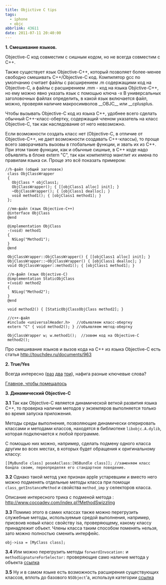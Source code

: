 ```yaml
---
title: Objictive С tips
tags:
  - iphone
  - objc
abbrlink: 43611
date: 2011-07-11 20:40:00
---
```


**1. Смешивание языков.** 

Objective-C код совместим с сишным кодом, но не всегда совместим с С++.

Также существует язык Objective-C++, который позволяет более-менее свободно смешивать C++/Objective-C код. Компилятор gcc по умолчанию считает файлы с расширением .m содержащими код на Objective-C, а файлы с расширением .mm - код на языка Objictive-C++, но ему можно явно указать язык с помощью ключа -x В универсальных заголовочных файлах определить, в какой язык включается файл, можно, проверяя наличие макросимволов \_\_OBJC\_\_ или \_\_cplusplus. 

Чтобы вызывать Objective-C код из языка С++, удобнее всего сделать обычный С++-класс-обертку, содержащий членом указатель на класс Objective-C, так как наследование от него невозможно. 

Если возможности создать класс нет (Objective-C, в отличие от Objective-C++, не дает возможности создавать C++-классы), то проще всего заворачивать вызовы в глобальные функции, и звать их из С++. При этом такие функции, как и обычные сишные, в С++ коде надо объявлять в блоке extern "C", так как компилятор манглит их имена по правилам языка си. Проще это всё показать примером:  

```objc
//h-файл (общий заголовок)
 class ObjClassWrapper
 {
   ObjClass * objClass1;
   ObjClassWrapper(); { [[objClass1 alloc] init]; }
   ~ObjClassWrapper(); { [objClass1 dealloc]; }
   void method1(); { [objClass1 method1]; }
 };
 
 //mm-файл (язык Objective-C++)
 @interface ObjClass
 @end
 
 @implementation ObjClass
 -(void) method1
 {
   NSLog("Method1");
 }
 @end
 
 ObjClassWrapper::ObjClassWrapper() { [[objClass1 alloc] init]; }
 ObjClassWrapper::~ObjClassWrapper() { [objClass1 dealloc]; }
 void ObjClassWrapper::method1(); { [objClass1 method1]; }
 
 //m-файл (язык Objective-C)
 @implementation StaticObjClass
 +(void) method2
 {
   NSLog("Method2");
 }
 @end
 
 void method2() { [StaticObjClassObjClass method2]; }
 
 //c++-файл
 #include <universalHeader.h>   //объявляем класс-обертку
 extern "C" { void method2(); } //объявляем метод-обертку
 
 ObjClassWrapper w; w.method1();  //зовем код на Objective-C
 method2();
 ```

Про смешивание языков и вызов кода на С++ из языка Objective-C есть статья <http://touchdev.ru/documents/963>

**2. True/Yes**

Всегда интересно ([раз](http://stackoverflow.com/questions/615702/is-there-a-difference-between-yes-no-true-false-and-true-false-in-objective-c) [два](http://stackoverflow.com/questions/541289/objective-c-bool-vs-boo) [три](http://stackoverflow.com/questions/6420987/why-does-objective-c-use-yes-no-macro-convention-instead-of-true-false)), нафига разные ключевые слова?

[Главное, чтобы помещалось](http://wasm.ru/article.php?article=1022005)

**3. Динамический Objective-C**

**3.1**
Так как Objective-C является динамической веткой развития языка С++, то проверка наличия методов у экземляров выполняется только во время запуска приложения.

Методы среды выполнения, позволяющие динамически оперировать классами и методами классов, находятся в библиотеке `libobjc.A.dylib`, которая подключается к любой программе.

С помощью них можно, например, сделать подмену одного класса другим во всех местах, в которых будет обращения к оригинальному классу:  

```
[[MyBundle class] poseAsClass:[NSBundle class]]; //заменяем класс бандла своим, переопределяя его стандартное поведение.
```

**3.2**
Однако такой метод уже признан apple устаревшим и вместо него можно подменять отдельные методы класса при помощи `class_getInstanceMethod` и свойства `method_imp` у селекторов класса. 

Описание интересного трика с подменой метода :
<http://www.cocoadev.com/index.pl?MethodSwizzling>

**3.3**
Помимо этого в самих классах также можно перегрузить служебные методы, используемые средой выполнения, например, присвоив новый класс свойству isa, проверяющему, какому классу принадлежит объект. Члены класса таким способом поменять нельзя, зато можно полностью сменить интерфейс.

```
obj->isa = [MyClass class];
```

**3.4**
Или можно перегрузить методы `forwardInvocation:` и `methodSignatureForSelector:` проверяющие само наличие метода у объекта
[ссылка](http://developer.apple.com/library/mac/documentation/Cocoa/Reference/Foundation/Classes/NSObject_Class/Reference/Reference.html#//apple_ref/occ/instm/NSObject/forwardInvocation:)

**3.5**
Ну и в самом языке есть возможность расширения существующих классов, вплоть до базового `NSObject`'а, используя категории
[ссылка](http://developer.apple.com/library/mac/#documentation/Cocoa/Conceptual/ObjectiveC/Chapters/ocCategories.html#//apple_ref/doc/uid/TP30001163-CH20-SW1)